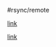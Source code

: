 
#rsync/remote

[link](https://unix.stackexchange.com/questions/183504/how-to-rsync-files-between-two-remotes)

[link](https://askubuntu.com/questions/105848/rsync-between-two-computers-on-lan#105860)
